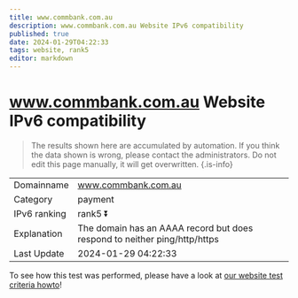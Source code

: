 ```yaml
---
title: www.commbank.com.au
description: www.commbank.com.au Website IPv6 compatibility
published: true
date: 2024-01-29T04:22:33
tags: website, rank5
editor: markdown
---
```


# www.commbank.com.au Website IPv6 compatibility

> The results shown here are accumulated by automation. If you think the data shown is wrong, please contact the administrators. 
> Do not edit this page manually, it will get overwritten.
{.is-info}


|   |   |
| - | - |
| Domainname | www.commbank.com.au
| Category | payment |
| IPv6 ranking | rank5 :arrow_double_down: |
| Explanation | The domain has an AAAA record but does respond to neither ping/http/https |
| Last Update | 2024-01-29 04:22:33 |

To see how this test was performed, please have a look at [our website test criteria howto](/howto/testcriteria/website)!

